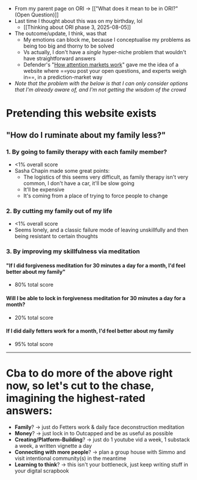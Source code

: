 - From my parent page on ORI → [["What does it mean to be in ORI?" (Open Question)]]
- Last time I thought about this was on my birthday, lol
	- [[Thinking about ORI phase 3, 2025-08-05]]
- The outcome/update, I think, was that
	- My emotions can block me, because I conceptualise my problems as being too big and thorny to be solved
	- Vs actually, I don't have a *single* hyper-niche problem that wouldn't have straightforward answers
	- Defender's "[How attention markets work](https://defenderofthebasic.substack.com/p/how-attention-markets-work?utm_source=profile&utm_medium=reader2)" gave me the idea of a website where ==you post your open questions, and experts weigh in==, in a prediction-market way
- *Note that the problem with the below is that I can only consider options that I'm already aware of, and I'm not getting the wisdom of the crowd*
# Pretending this website exists
## "How do I ruminate about my family less?"
### 1. By going to family therapy with each family member?
- <1% overall score
- Sasha Chapin made some great points:
	- The logistics of this seems very difficult, as family therapy isn't very common, I don't have a car, it'll be slow going
	- It'll be expensive
	- It's coming from a place of trying to force people to change
### 2. By cutting my family out of my life
- <1% overall score
- Seems lonely, and a classic failure mode of leaving unskillfully and then being resistant to certain thoughts
### 3. By improving my skillfulness via meditation
#### "If I did forgiveness meditation for 30 minutes a day for a month, I'd feel better about my family"
- 80% total score
#### Will I be able to lock in forgiveness meditation for 30 minutes a day for a month?
- 20% total score
#### If I did daily fetters work for a month, I'd feel better about my family
- 95% total score
---
# Cba to do more of the above right now, so let's cut to the chase, imagining the highest-rated answers:
- **Family**? → just do Fetters work & daily face deconstruction meditation
- **Money**? → just lock in to Outcapped and be as useful as possible
- **Creating/Platform-Building**? → just do 1 youtube vid a week, 1 substack a week, a written vignette a day
- **Connecting with more people**? → plan a group house with Simmo and visit intentional community(s) in the meantime
- **Learning to think**? → this isn't your bottleneck, just keep writing stuff in your digital scrapbook